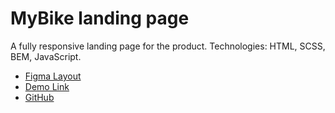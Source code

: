 # MyBike landing page
A fully responsive landing page for the product.
Technologies: HTML, SCSS, BEM, JavaScript.

- [Figma Layout](https://www.figma.com/file/NZQAIydtHo5QkINyGLHNcq/BIKE-New-Version?type=design&node-id=0-1&t=rsIozRcSJaeYrF8r-0)
- [Demo Link](https://oleksusov.github.io/layout_my-bike/)
- [GitHub](https://github.com/oleksusov/layout_my-bike/tree/develop)
